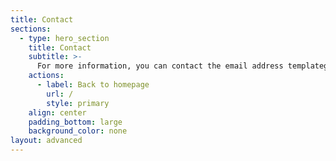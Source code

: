 ```yaml
---
title: Contact
sections:
  - type: hero_section
    title: Contact
    subtitle: >-
      For more information, you can contact the email address templategyoom@gmail.com
    actions:
      - label: Back to homepage
        url: /
        style: primary
    align: center
    padding_bottom: large
    background_color: none
layout: advanced
---
```


